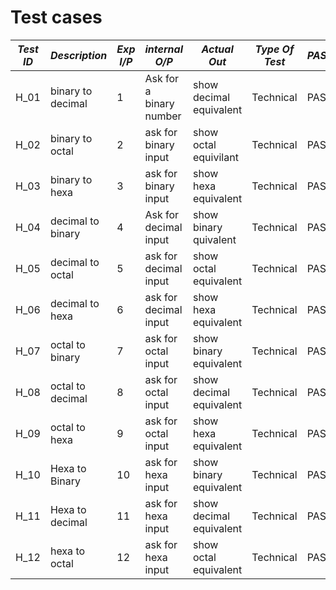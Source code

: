 # Test cases

| *Test ID* | *Description*                                              | *Exp I/P* | *internal O/P* | *Actual Out* |*Type Of Test* | *PASS/FAIL*|  
|-------------|--------------------------------------------------------------|------------|-------------|----------------|------------------|---------------|
|  H_01       |binary to decimal | 1 | Ask for a binary number| show decimal equivalent |Technical |PASS
|  H_02       |binary to octal| 2 | ask for binary input | show octal equivilant |Technical   |PASS
|  H_03       |binary to hexa| 3 | ask for binary input | show hexa equivalent |Technical| PASS
|  H_04       |decimal to binary| 4 |Ask for decimal input | show binary quivalent |Technical |PASS
|  H_05       |decimal to octal| 5 | ask for decimal input |show octal equivalent |Technical |PASS
|  H_06       |decimal to hexa| 6 |ask for decimal input |show hexa equivalent|Technical | PASS
|  H_07       |octal to binary| 7 |ask for octal input|show binary equivalent|Technical | PASS
|  H_08       |octal to decimal| 8 |ask for octal input |show decimal equivalent|Technical| PASS
|  H_09       |octal to hexa| 9 |ask for octal input|show hexa equivalent|Technical| PASS
|  H_10       |Hexa to Binary|10|ask for hexa input |show binary equivalent|Technical| PASS
|  H_11       |Hexa to decimal|11|ask for hexa input|show decimal equivalent|Technical| PASS
|  H_12       |hexa to octal|12|ask for hexa input |show octal equivalent|Technical| PASS




